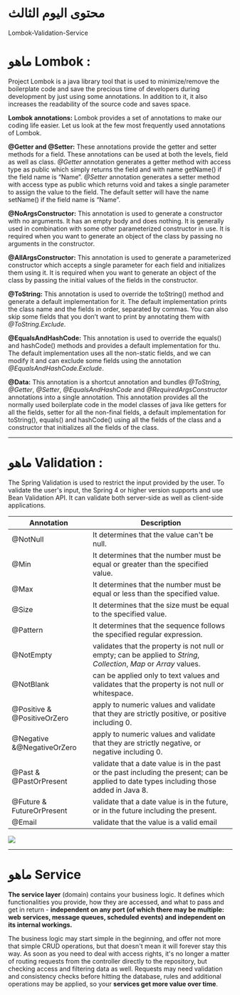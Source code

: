 # محتوى اليوم الثالث
Lombok-Validation-Service




# ماهو Lombok :

Project Lombok is a java library tool that is used to minimize/remove the boilerplate code and save the precious time of developers during development by just using some annotations. In addition to it, it also increases the readability of the source code and saves space.


**Lombok annotations:** Lombok provides a set of annotations to make our coding life easier. Let us look at the few most frequently used annotations of Lombok. 

**@Getter and @Setter:** 
These annotations provide the getter and setter methods for a field. These annotations can be used at both the levels, field as well as class. *@Getter* annotation generates a getter method with access type as public which simply returns the field and with name getName() if the field name is “Name”. *@Setter* annotation generates a setter method with access type as public which returns void and takes a single parameter to assign the value to the field. The default setter will have the name setName() if the field name is “Name”. 

**@NoArgsConstructor:** 
This annotation is used to generate a constructor with no arguments. It has an empty body and does nothing. It is generally used in combination with some other parameterized constructor in use. It is required when you want to generate an object of the class by passing no arguments in the constructor. 

**@AllArgsConstructor:** 
This annotation is used to generate a parameterized constructor which accepts a single parameter for each field and initializes them using it. It is required when you want to generate an object of the class by passing the initial values of the fields in the constructor. 

**@ToString:** 
This annotation is used to override the toString() method and generate a default implementation for it. The default implementation prints the class name and the fields in order, separated by commas. You can also skip some fields that you don’t want to print by annotating them with *@ToString.Exclude*. 

**@EqualsAndHashCode:** 
This annotation is used to override the equals() and hashCode() methods and provides a default implementation for thu. The default implementation uses all the non-static fields, and we can modify it and can exclude some fields using the annotation *@EqualsAndHashCode.Exclude*. 


**@Data:** 
This annotation is a shortcut annotation and bundles *@ToString*, *@Getter*, *@Setter*, *@EqualsAndHashCode* and *@RequiredArgsConstructor* annotations into a single annotation. This annotation provides all the normally used boilerplate code in the model classes of java like getters for all the fields, setter for all the non-final fields, a default implementation for toString(), equals() and hashCode() using all the fields of the class and a constructor that initializes all the fields of the class. 


----------


# ماهو Validation :

The Spring Validation is used to restrict the input provided by the user. To validate the user's input, the Spring 4 or higher version supports and use Bean Validation API. It can validate both server-side as well as client-side applications.


| Annotation                  | Description                                                                                                                                |
| --------------------------- | ------------------------------------------------------------------------------------------------------------------------------------------ |
| @NotNull                    | It determines that the value can't be null.                                                                                                |
| @Min                        | It determines that the number must be equal or greater than the specified value.                                                           |
| @Max                        | It determines that the number must be equal or less than the specified value.                                                              |
| @Size                       | It determines that the size must be equal to the specified value.                                                                          |
| @Pattern                    | It determines that the sequence follows the specified regular expression.                                                                  |
| @NotEmpty                   | validates that the property is not null or empty; can be applied to *String*, *Collection*, *Map* or *Array* values.                       |
| @NotBlank                   | can be applied only to text values and validates that the property is not null or whitespace.                                              |
| @Positive & @PositiveOrZero | apply to numeric values and validate that they are strictly positive, or positive including 0.                                             |
| @Negative &@NegativeOrZero  | apply to numeric values and validate that they are strictly negative, or negative including 0.                                             |
| @Past & @PastOrPresent      | validate that a date value is in the past or the past including the present; can be applied to date types including those added in Java 8. |
| @Future & FutureOrPresent   | validate that a date value is in the future, or in the future including the present.                                                       |
| @Email                      | validate that the value is a valid email                                                                                                   |



![](https://paper-attachments.dropbox.com/s_957A21FD492D515AFC0F89EE8B0F18F1E8694BFC0AC3DD84EAB83FD81B96E7F4_1651143739861_image.png)

----------


# ماهو Service

**The service layer** (domain) contains your business logic. It defines which functionalities you provide, how they are accessed, and what to pass and get in return - **independent on any port (of which there may be multiple: web services, message queues, scheduled events) and independent on its internal workings.**

The business logic may start simple in the beginning, and offer not more that simple CRUD operations, but that doesn't mean it will forever stay this way. As soon as you need to deal with access rights, it's no longer a matter of routing requests from the controller directly to the repository, but checking access and filtering data as well. Requests may need validation and consistency checks before hitting the database, rules and additional operations may be applied, so your **services get more value over time**.


